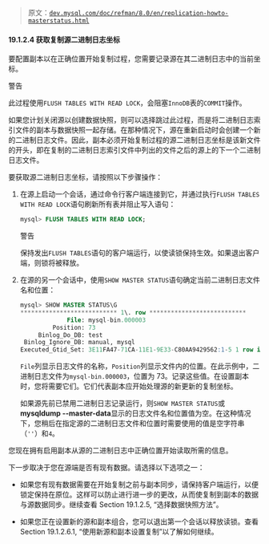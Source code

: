 > 原文：[`dev.mysql.com/doc/refman/8.0/en/replication-howto-masterstatus.html`](https://dev.mysql.com/doc/refman/8.0/en/replication-howto-masterstatus.html)

#### 19.1.2.4 获取复制源二进制日志坐标

要配置副本以在正确位置开始复制过程，您需要记录源在其二进制日志中的当前坐标。

警告

此过程使用`FLUSH TABLES WITH READ LOCK`，会阻塞`InnoDB`表的`COMMIT`操作。

如果您计划关闭源以创建数据快照，则可以选择跳过此过程，而是将二进制日志索引文件的副本与数据快照一起存储。在那种情况下，源在重新启动时会创建一个新的二进制日志文件。因此，副本必须开始复制过程的源二进制日志坐标是该新文件的开头，即在复制的二进制日志索引文件中列出的文件之后的源上的下一个二进制日志文件。

要获取源二进制日志坐标，请按照以下步骤操作：

1.  在源上启动一个会话，通过命令行客户端连接到它，并通过执行`FLUSH TABLES WITH READ LOCK`语句刷新所有表并阻止写入语句：

    ```sql
    mysql> FLUSH TABLES WITH READ LOCK;
    ```

    警告

    保持发出`FLUSH TABLES`语句的客户端运行，以使读锁保持生效。如果退出客户端，则锁将被释放。

1.  在源的另一个会话中，使用`SHOW MASTER STATUS`语句确定当前二进制日志文件名和位置：

    ```sql
    mysql> SHOW MASTER STATUS\G
    *************************** 1\. row ***************************
                 File: mysql-bin.000003
             Position: 73
         Binlog_Do_DB: test
     Binlog_Ignore_DB: manual, mysql
    Executed_Gtid_Set: 3E11FA47-71CA-11E1-9E33-C80AA9429562:1-5 1 row in set (0.00 sec)
    ```

    `File`列显示日志文件的名称，`Position`列显示文件内的位置。在此示例中，二进制日志文件为`mysql-bin.000003`，位置为 73。记录这些值。在设置副本时，您将需要它们。它们代表副本应开始处理源的新更新的复制坐标。

    如果源先前已禁用二进制日志记录运行，则`SHOW MASTER STATUS`或**mysqldump --master-data**显示的日志文件名和位置值为空。在这种情况下，您稍后在指定源的二进制日志文件和位置时需要使用的值是空字符串（`''`）和`4`。

您现在拥有启用副本从源的二进制日志中正确位置开始读取所需的信息。

下一步取决于您在源端是否有现有数据。请选择以下选项之一：

+   如果您有现有数据需要在开始复制之前与副本同步，请保持客户端运行，以便锁定保持在原位。这样可以防止进行进一步的更改，从而使复制到副本的数据与源数据同步。继续查看 Section 19.1.2.5, “选择数据快照方法”。

+   如果您正在设置新的源和副本组合，您可以退出第一个会话以释放读锁。查看 Section 19.1.2.6.1, “使用新源和副本设置复制”以了解如何继续。
